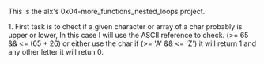 This is the alx's 0x04-more_functions_nested_loops project.

<p>1. First task is to chect if a given character or array of a char probably is upper or lower, In this case I will use the ASCII reference to check. (>= 65 && <= (65 + 26) or either use the char if (>= 'A' && <= 'Z') it will return 1 and any other letter it will retun 0. </p>
